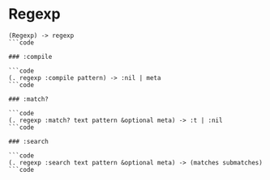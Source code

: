 # Regexp

```code
(Regexp) -> regexp
```code

### :compile

```code
(. regexp :compile pattern) -> :nil | meta
```code

### :match?

```code
(. regexp :match? text pattern &optional meta) -> :t | :nil
```code

### :search

```code
(. regexp :search text pattern &optional meta) -> (matches submatches)
```code

